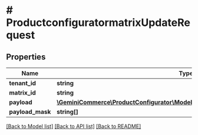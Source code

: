 # # ProductconfiguratormatrixUpdateRequest


## Properties


Name | Type | Description | Notes
------------ | ------------- | ------------- | -------------
**tenant_id**| **string** |   | [optional]
**matrix_id**| **string** |   | [optional]
**payload**| [**\GeminiCommerce\ProductConfigurator\Model\ProductconfiguratormatrixUpdatePayload**](ProductconfiguratormatrixUpdatePayload.md) |   | [optional]
**payload_mask**| **string[]** |   | [optional]


[[Back to Model list]](../../README.md#models) [[Back to API list]](../../README.md#endpoints) [[Back to README]](../../README.md)